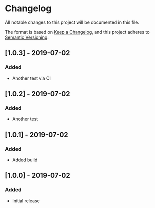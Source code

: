 # Changelog
All notable changes to this project will be documented in this file.

The format is based on [Keep a Changelog](https://keepachangelog.com/en/1.0.0/),
and this project adheres to [Semantic Versioning](https://semver.org/spec/v2.0.0.html).

## [1.0.3] - 2019-07-02
### Added
* Another test via CI

## [1.0.2] - 2019-07-02
### Added
* Another test

## [1.0.1] - 2019-07-02
### Added
* Added build

## [1.0.0] - 2019-07-02
### Added
* Initial release
